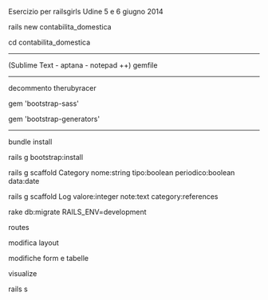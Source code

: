 Esercizio per railsgirls Udine 5 e 6 giugno 2014


rails new contabilita_domestica

cd contabilita_domestica

--------------------------------------------------------------------------------------

(Sublime Text - aptana - notepad ++) gemfile

-----------------

decommento therubyracer

gem 'bootstrap-sass'

gem 'bootstrap-generators'

--------------------------------------------------------------------------------------

bundle install

rails g bootstrap:install

rails g scaffold Category nome:string tipo:boolean periodico:boolean data:date

rails g scaffold Log valore:integer note:text category:references

rake db:migrate RAILS_ENV=development



routes

modifica layout

modifiche form e tabelle

visualize



rails s


